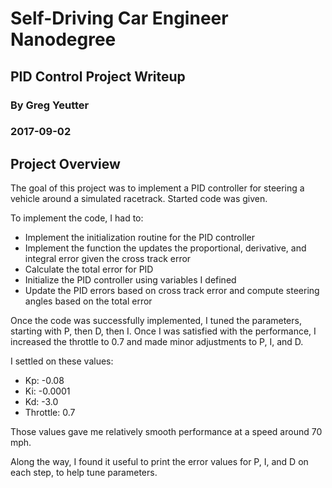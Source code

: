 # Self-Driving Car Engineer Nanodegree
## PID Control Project Writeup
### By Greg Yeutter
### 2017-09-02

## Project Overview

The goal of this project was to implement a PID controller for steering a vehicle around a simulated racetrack. Started code was given.

To implement the code, I had to:
* Implement the initialization routine for the PID controller
* Implement the function the updates the proportional, derivative, and integral error given the cross track error
* Calculate the total error for PID
* Initialize the PID controller using variables I defined
* Update the PID errors based on cross track error and compute steering angles based on the total error

Once the code was successfully implemented, I tuned the parameters, starting with P, then D, then I. Once I was satisfied with the performance, I increased the throttle to 0.7 and made minor adjustments to P, I, and D.

I settled on these values:
* Kp: -0.08
* Ki: -0.0001
* Kd: -3.0
* Throttle: 0.7

Those values gave me relatively smooth performance at a speed around 70 mph.

Along the way, I found it useful to print the error values for P, I, and D on each step, to help tune parameters.